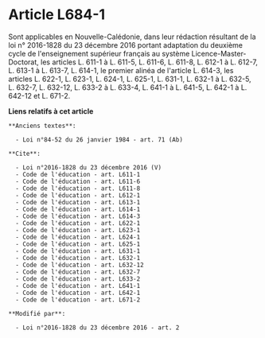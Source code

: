 # Article L684-1

Sont applicables en Nouvelle-Calédonie, dans leur rédaction résultant de la loi n° 2016-1828 du 23 décembre 2016 portant
adaptation du deuxième cycle de l'enseignement supérieur français au système Licence-Master-Doctorat, les articles L. 611-1 à
L. 611-5, L. 611-6, L. 611-8, L. 612-1 à L. 612-7, L. 613-1 à L. 613-7, L. 614-1, le premier alinéa de l'article L. 614-3,
les articles L. 622-1, L. 623-1, L. 624-1, L. 625-1, L. 631-1, L. 632-1 à L. 632-5, L. 632-7, L. 632-12, L. 633-2 à L. 633-4,
L. 641-1 à L. 641-5, 
L. 642-1 à L. 642-12 et L. 671-2.

**Liens relatifs à cet article**

	**Anciens textes**:

	  - Loi n°84-52 du 26 janvier 1984 - art. 71 (Ab)

	**Cite**:

	  - Loi n°2016-1828 du 23 décembre 2016 (V)
	  - Code de l'éducation - art. L611-1
	  - Code de l'éducation - art. L611-6
	  - Code de l'éducation - art. L611-8
	  - Code de l'éducation - art. L612-1
	  - Code de l'éducation - art. L613-1
	  - Code de l'éducation - art. L614-1
	  - Code de l'éducation - art. L614-3
	  - Code de l'éducation - art. L622-1
	  - Code de l'éducation - art. L623-1
	  - Code de l'éducation - art. L624-1
	  - Code de l'éducation - art. L625-1
	  - Code de l'éducation - art. L631-1
	  - Code de l'éducation - art. L632-1
	  - Code de l'éducation - art. L632-12
	  - Code de l'éducation - art. L632-7
	  - Code de l'éducation - art. L633-2
	  - Code de l'éducation - art. L641-1
	  - Code de l'éducation - art. L642-1
	  - Code de l'éducation - art. L671-2

	**Modifié par**:

	  - Loi n°2016-1828 du 23 décembre 2016 - art. 2
